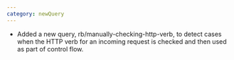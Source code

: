 ```yaml
---
category: newQuery
---
```

* Added a new query, rb/manually-checking-http-verb, to detect cases when the HTTP verb for an incoming request is checked and then used as part of control flow.